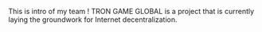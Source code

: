 This is intro of my team !
TRON GAME GLOBAL is a project that is currently laying the groundwork for Internet decentralization.
